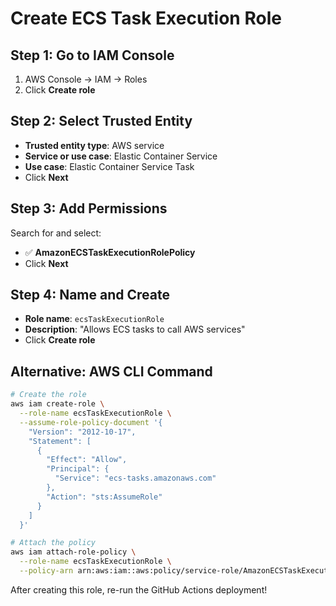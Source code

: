 # Create ECS Task Execution Role

## Step 1: Go to IAM Console
1. AWS Console → IAM → Roles
2. Click **Create role**

## Step 2: Select Trusted Entity
- **Trusted entity type**: AWS service
- **Service or use case**: Elastic Container Service
- **Use case**: Elastic Container Service Task
- Click **Next**

## Step 3: Add Permissions
Search for and select:
- ✅ **AmazonECSTaskExecutionRolePolicy**
- Click **Next**

## Step 4: Name and Create
- **Role name**: `ecsTaskExecutionRole`
- **Description**: "Allows ECS tasks to call AWS services"
- Click **Create role**

## Alternative: AWS CLI Command
```bash
# Create the role
aws iam create-role \
  --role-name ecsTaskExecutionRole \
  --assume-role-policy-document '{
    "Version": "2012-10-17",
    "Statement": [
      {
        "Effect": "Allow",
        "Principal": {
          "Service": "ecs-tasks.amazonaws.com"
        },
        "Action": "sts:AssumeRole"
      }
    ]
  }'

# Attach the policy
aws iam attach-role-policy \
  --role-name ecsTaskExecutionRole \
  --policy-arn arn:aws:iam::aws:policy/service-role/AmazonECSTaskExecutionRolePolicy
```

After creating this role, re-run the GitHub Actions deployment!